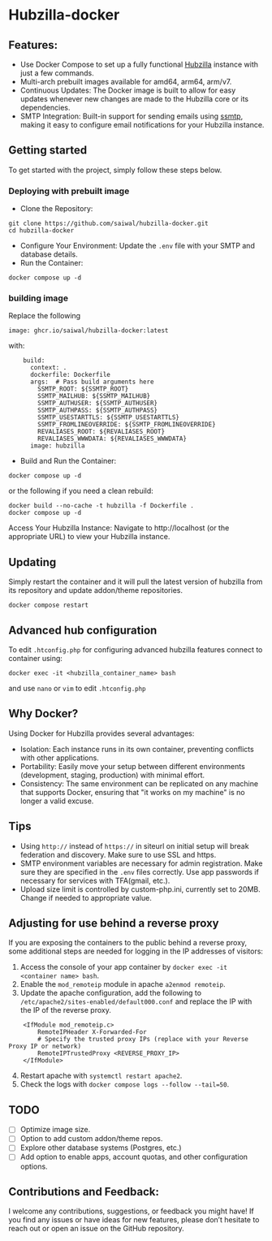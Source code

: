 # Hubzilla-docker

## Features:

- Use Docker Compose to set up a fully functional [Hubzilla](https://hubzilla.org/page/info/discover) instance with just a few commands.
- Multi-arch prebuilt images available for amd64, arm64, arm/v7.
- Continuous Updates: The Docker image is built to allow for easy updates whenever new changes are made to the Hubzilla core or its dependencies.
- SMTP Integration: Built-in support for sending emails using [ssmtp](https://wiki.archlinux.org/title/SSMTP), making it easy to configure email notifications for your Hubzilla instance.

## Getting started

To get started with the project, simply follow these steps below.

### Deploying with prebuilt image

- Clone the Repository:

```
git clone https://github.com/saiwal/hubzilla-docker.git
cd hubzilla-docker
```

- Configure Your Environment: Update the `.env` file with your SMTP and database details.
- Run the Container:

```
docker compose up -d
```

### building image

Replace the following

```
image: ghcr.io/saiwal/hubzilla-docker:latest
```

with:

```
    build:
      context: .
      dockerfile: Dockerfile
      args:  # Pass build arguments here
        SSMTP_ROOT: ${SSMTP_ROOT}
        SSMTP_MAILHUB: ${SSMTP_MAILHUB}
        SSMTP_AUTHUSER: ${SSMTP_AUTHUSER}
        SSMTP_AUTHPASS: ${SSMTP_AUTHPASS}
        SSMTP_USESTARTTLS: ${SSMTP_USESTARTTLS}
        SSMTP_FROMLINEOVERRIDE: ${SSMTP_FROMLINEOVERRIDE}
        REVALIASES_ROOT: ${REVALIASES_ROOT}
        REVALIASES_WWWDATA: ${REVALIASES_WWWDATA}
      image: hubzilla

```

- Build and Run the Container:

```
docker compose up -d
```

or the following if you need a clean rebuild:

```
docker build --no-cache -t hubzilla -f Dockerfile .
docker compose up -d
```

Access Your Hubzilla Instance: Navigate to http://localhost (or the appropriate URL) to view your Hubzilla instance.

## Updating

Simply restart the container and it will pull the latest version of hubzilla from its repository and update addon/theme repositories.

```
docker compose restart
```

## Advanced hub configuration

To edit `.htconfig.php` for configuring advanced hubzilla features connect to container using:

```
docker exec -it <hubzilla_container_name> bash
```

and use `nano` or `vim` to edit `.htconfig.php`

## Why Docker?

Using Docker for Hubzilla provides several advantages:

- Isolation: Each instance runs in its own container, preventing conflicts with other applications.
- Portability: Easily move your setup between different environments (development, staging, production) with minimal effort.
- Consistency: The same environment can be replicated on any machine that supports Docker, ensuring that "it works on my machine" is no longer a valid excuse.

## Tips

- Using `http://` instead of `https://` in siteurl on initial setup will break federation and discovery. Make sure to use SSL and https.
- SMTP environment variables are necessary for admin registration. Make sure they are specified in the `.env` files correctly. Use app passwords if necessary for services with TFA(gmail, etc.).
- Upload size limit is controlled by custom-php.ini, currently set to 20MB. Change if needed to appropriate value.

## Adjusting for use behind a reverse proxy

If you are exposing the containers to the public behind a reverse proxy, some additional steps are needed for logging in the IP addresses of visitors:

1. Access the console of your app container by `docker exec -it <container name> bash`.
2. Enable the `mod_remoteip` module in apache `a2enmod remoteip`.
3. Update the apache configuration, add the following to `/etc/apache2/sites-enabled/default000.conf` and replace the IP with the IP of the reverse proxy.

```
    <IfModule mod_remoteip.c>
        RemoteIPHeader X-Forwarded-For
        # Specify the trusted proxy IPs (replace with your Reverse Proxy IP or network)
        RemoteIPTrustedProxy <REVERSE_PROXY_IP>
    </IfModule>
```

4. Restart apache with `systemctl restart apache2`.
5. Check the logs with `docker compose logs --follow --tail=50`.

## TODO

- [ ] Optimize image size.
- [ ] Option to add custom addon/theme repos.
- [ ] Explore other database systems (Postgres, etc.)
- [ ] Add option to enable apps, account quotas, and other configuration options.

## Contributions and Feedback:

I welcome any contributions, suggestions, or feedback you might have! If you find any issues or have ideas for new features, please don’t hesitate to reach out or open an issue on the GitHub repository.
